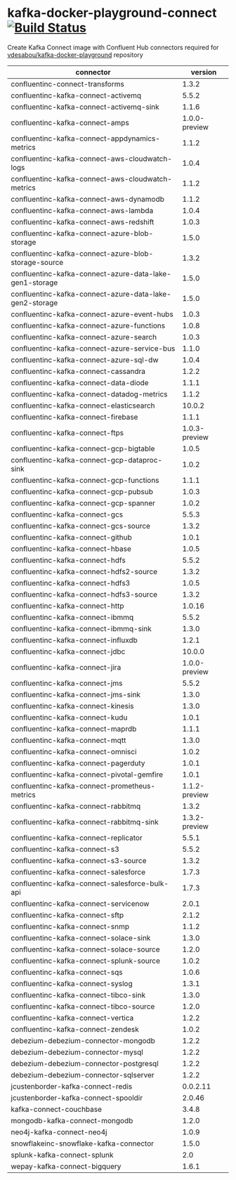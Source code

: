 # kafka-docker-playground-connect [![Build Status](https://travis-ci.com/vdesabou/kafka-docker-playground-connect.svg?branch=master)](https://travis-ci.com/vdesabou/kafka-docker-playground-connect)

Create Kafka Connect image with Confluent Hub connectors required for [vdesabou/kafka-docker-playground](https://github.com/vdesabou/kafka-docker-playground) repository

| connector  | version |
|---|---|
| confluentinc-connect-transforms  | 1.3.2 |
| confluentinc-kafka-connect-activemq  | 5.5.2 |
| confluentinc-kafka-connect-activemq-sink  | 1.1.6 |
| confluentinc-kafka-connect-amps  | 1.0.0-preview |
| confluentinc-kafka-connect-appdynamics-metrics  | 1.1.2 |
| confluentinc-kafka-connect-aws-cloudwatch-logs  | 1.0.4 |
| confluentinc-kafka-connect-aws-cloudwatch-metrics  | 1.1.2 |
| confluentinc-kafka-connect-aws-dynamodb  | 1.1.2 |
| confluentinc-kafka-connect-aws-lambda  | 1.0.4 |
| confluentinc-kafka-connect-aws-redshift  | 1.0.3 |
| confluentinc-kafka-connect-azure-blob-storage  | 1.5.0 |
| confluentinc-kafka-connect-azure-blob-storage-source  | 1.3.2 |
| confluentinc-kafka-connect-azure-data-lake-gen1-storage  | 1.5.0 |
| confluentinc-kafka-connect-azure-data-lake-gen2-storage  | 1.5.0 |
| confluentinc-kafka-connect-azure-event-hubs  | 1.0.3 |
| confluentinc-kafka-connect-azure-functions  | 1.0.8 |
| confluentinc-kafka-connect-azure-search  | 1.0.3 |
| confluentinc-kafka-connect-azure-service-bus  | 1.1.0 |
| confluentinc-kafka-connect-azure-sql-dw  | 1.0.4 |
| confluentinc-kafka-connect-cassandra  | 1.2.2 |
| confluentinc-kafka-connect-data-diode  | 1.1.1 |
| confluentinc-kafka-connect-datadog-metrics  | 1.1.2 |
| confluentinc-kafka-connect-elasticsearch  | 10.0.2 |
| confluentinc-kafka-connect-firebase  | 1.1.1 |
| confluentinc-kafka-connect-ftps  | 1.0.3-preview |
| confluentinc-kafka-connect-gcp-bigtable  | 1.0.5 |
| confluentinc-kafka-connect-gcp-dataproc-sink  | 1.0.2 |
| confluentinc-kafka-connect-gcp-functions  | 1.1.1 |
| confluentinc-kafka-connect-gcp-pubsub  | 1.0.3 |
| confluentinc-kafka-connect-gcp-spanner  | 1.0.2 |
| confluentinc-kafka-connect-gcs  | 5.5.3 |
| confluentinc-kafka-connect-gcs-source  | 1.3.2 |
| confluentinc-kafka-connect-github  | 1.0.1 |
| confluentinc-kafka-connect-hbase  | 1.0.5 |
| confluentinc-kafka-connect-hdfs  | 5.5.2 |
| confluentinc-kafka-connect-hdfs2-source  | 1.3.2 |
| confluentinc-kafka-connect-hdfs3  | 1.0.5 |
| confluentinc-kafka-connect-hdfs3-source  | 1.3.2 |
| confluentinc-kafka-connect-http  | 1.0.16 |
| confluentinc-kafka-connect-ibmmq  | 5.5.2 |
| confluentinc-kafka-connect-ibmmq-sink  | 1.3.0 |
| confluentinc-kafka-connect-influxdb  | 1.2.1 |
| confluentinc-kafka-connect-jdbc  | 10.0.0 |
| confluentinc-kafka-connect-jira  | 1.0.0-preview |
| confluentinc-kafka-connect-jms  | 5.5.2 |
| confluentinc-kafka-connect-jms-sink  | 1.3.0 |
| confluentinc-kafka-connect-kinesis  | 1.3.0 |
| confluentinc-kafka-connect-kudu  | 1.0.1 |
| confluentinc-kafka-connect-maprdb  | 1.1.1 |
| confluentinc-kafka-connect-mqtt  | 1.3.0 |
| confluentinc-kafka-connect-omnisci  | 1.0.2 |
| confluentinc-kafka-connect-pagerduty  | 1.0.1 |
| confluentinc-kafka-connect-pivotal-gemfire  | 1.0.1 |
| confluentinc-kafka-connect-prometheus-metrics  | 1.1.2-preview |
| confluentinc-kafka-connect-rabbitmq  | 1.3.2 |
| confluentinc-kafka-connect-rabbitmq-sink  | 1.3.2-preview |
| confluentinc-kafka-connect-replicator  | 5.5.1 |
| confluentinc-kafka-connect-s3  | 5.5.2 |
| confluentinc-kafka-connect-s3-source  | 1.3.2 |
| confluentinc-kafka-connect-salesforce  | 1.7.3 |
| confluentinc-kafka-connect-salesforce-bulk-api  | 1.7.3 |
| confluentinc-kafka-connect-servicenow  | 2.0.1 |
| confluentinc-kafka-connect-sftp  | 2.1.2 |
| confluentinc-kafka-connect-snmp  | 1.1.2 |
| confluentinc-kafka-connect-solace-sink  | 1.3.0 |
| confluentinc-kafka-connect-solace-source  | 1.2.0 |
| confluentinc-kafka-connect-splunk-source  | 1.0.2 |
| confluentinc-kafka-connect-sqs  | 1.0.6 |
| confluentinc-kafka-connect-syslog  | 1.3.1 |
| confluentinc-kafka-connect-tibco-sink  | 1.3.0 |
| confluentinc-kafka-connect-tibco-source  | 1.2.0 |
| confluentinc-kafka-connect-vertica  | 1.2.2 |
| confluentinc-kafka-connect-zendesk  | 1.0.2 |
| debezium-debezium-connector-mongodb  | 1.2.2 |
| debezium-debezium-connector-mysql  | 1.2.2 |
| debezium-debezium-connector-postgresql  | 1.2.2 |
| debezium-debezium-connector-sqlserver  | 1.2.2 |
| jcustenborder-kafka-connect-redis  | 0.0.2.11 |
| jcustenborder-kafka-connect-spooldir  | 2.0.46 |
| kafka-connect-couchbase  | 3.4.8 |
| mongodb-kafka-connect-mongodb  | 1.2.0 |
| neo4j-kafka-connect-neo4j  | 1.0.9 |
| snowflakeinc-snowflake-kafka-connector  | 1.5.0 |
| splunk-kafka-connect-splunk  | 2.0 |
| wepay-kafka-connect-bigquery  | 1.6.1 |
